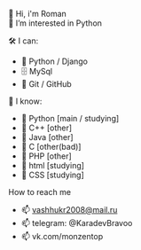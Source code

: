👋 Hi, i'm Roman <br>
👀 I’m interested in Python

🛠 I can:
- 🔧 Python / Django 
- 🗄 MySql
- 🌱 Git / GitHub

🔧 I know:
- 🔧 Python [main / studying]
- 🔧 C++ [other]
- 🔧 Java [other]
- 🔧 C [other(bad)]
- 🔧 PHP [other]
- 🔧 html [studying]
- 🔧 CSS [studying]

How to reach me
- 📫 vashhukr2008@mail.ru
- 📫 telegram: @KaradevBravoo
- 📫 vk.com/monzentop


